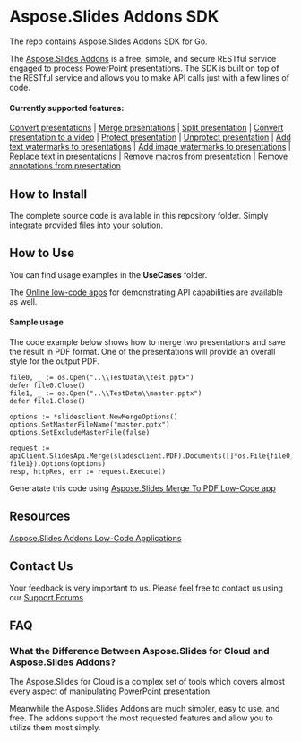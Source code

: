 # Aspose.Slides Addons SDK
The repo contains Aspose.Slides Addons SDK for Go. 

The [Aspose.Slides Addons](https://products.aspose.dev/slides) is a free, simple, and secure RESTful service engaged to process PowerPoint presentations. The SDK is built on top of the RESTful service and allows you to make API calls just with a few lines of code. 

#### Currently supported features:
[Convert presentations](https://products.aspose.dev/slides/convert-api/) | [Merge presentations](https://products.aspose.dev/slides/merge-api/) | [Split presentation](https://products.aspose.dev/slides/split-api/) | [Convert presentation to a video](https://products.aspose.dev/slides/convert-to-video/) | [Protect presentation](https://products.aspose.dev/slides/protect/) | [Unprotect presentation](https://products.aspose.dev/slides/unprotect/) | [Add text watermarks to presentations](https://products.aspose.dev/slides/add-text-watermark/) | [Add image watermarks to presentations](https://products.aspose.dev/slides/add-image-watermark/) | [Replace text in presentations](https://products.aspose.dev/slides/replace-text/) | [Remove macros from presentation](https://products.aspose.dev/slides/remove-macros/) | [Remove annotations from presentation](https://products.aspose.dev/slides/remove-annotations/)

## How to Install
The complete source code is available in this repository folder. Simply integrate provided files into your solution.

## How to Use
You can find usage examples in the **UseCases** folder.

The [Online low-code apps](https://products.aspose.dev/slides) for demonstrating API capabilities are available as well. 

#### Sample usage

The code example below shows how to merge two presentations and save the result in PDF format. One of the presentations will provide an overall style for the output PDF.
```
file0, _ := os.Open("..\\TestData\\test.pptx")
defer file0.Close()
file1, _ := os.Open("..\\TestData\\master.pptx")
defer file1.Close()

options := *slidesclient.NewMergeOptions()
options.SetMasterFileName("master.pptx")
options.SetExcludeMasterFile(false)

request := apiClient.SlidesApi.Merge(slidesclient.PDF).Documents([]*os.File{file0, file1}).Options(options)
resp, httpRes, err := request.Execute()
```

Generatate this code using [Aspose.Slides Merge To PDF Low-Code app](https://products.aspose.dev/slides/merge-api/merge-to-pdf/)

## Resources
[Aspose.Slides Addons Low-Code Applications](https://products.aspose.dev/slides)

## Contact Us
Your feedback is very important to us. Please feel free to contact us using our [Support Forums]("https://forum.aspose.cloud/c/slides").

## FAQ
### What the Difference Between Aspose.Slides for Cloud and Aspose.Slides Addons?
The Aspose.Slides for Cloud is a complex set of tools which covers almost every aspect of manipulating PowerPoint presentation.

Meanwhile the Aspose.Slides Addons are much simpler, easy to use, and free. The addons support the most requested features and allow you to utilize them most simply.